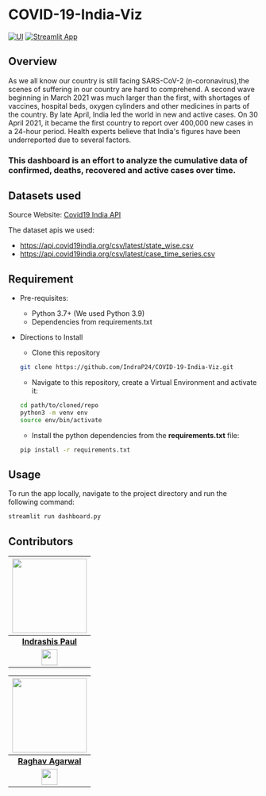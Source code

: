 # COVID-19-India-Viz 

[![UI ](https://img.shields.io/badge/Deployed-%20---->-blue?style=for-the-badge&logo=appveyor)](https://share.streamlit.io/indrap24/covid-19-india-viz/main/dashborad.py)
[![Streamlit App](https://static.streamlit.io/badges/streamlit_badge_black_red.svg)](https://share.streamlit.io/indrap24/covid-19-india-viz/main/dashborad.py)


## Overview
As we all know our country is still facing SARS-CoV-2 (n-coronavirus),the scenes of suffering in our country are hard to comprehend. A second wave beginning in March 2021 was much larger than the first, with shortages of vaccines, hospital beds, oxygen cylinders and other medicines in parts of the country. By late April, India led the world in new and active cases. On 30 April 2021, it became the first country to report over 400,000 new cases in a 24-hour period. Health experts believe that India's figures have been underreported due to several factors.

### This dashboard is an effort to analyze the cumulative data of confirmed, deaths, recovered and active cases over time.



## Datasets used

Source Website: [Covid19 India API](https://api.covid19india.org)

The dataset apis we used:
- https://api.covid19india.org/csv/latest/state_wise.csv
- https://api.covid19india.org/csv/latest/case_time_series.csv

## Requirement
  
* Pre-requisites:
	-  Python 3.7+ (We used Python 3.9)
	-  Dependencies from requirements.txt
* Directions to Install

   - Clone this repository<br>
   ```bash
   git clone https://github.com/IndraP24/COVID-19-India-Viz.git
   ```
   - Navigate to this repository, create a Virtual Environment and activate it: <br>
   ```bash
  cd path/to/cloned/repo
  python3 -m venv env
  source env/bin/activate
  ```
   - Install the python dependencies from the **requirements.txt** file:
    ```bash
    pip install -r requirements.txt
     ```

## Usage

To run the app locally, navigate to the project directory and run the following command:
```bash
streamlit run dashboard.py
```


## Contributors

|                                                                                         <a href="https://github.com/indrap24"><img src="https://avatars.githubusercontent.com/u/64627762?s=400&u=0223a819d07fd06064c40e024e5692e61df6c16d&v=4" width=150px height=150px /></a>                                                                                         |
| :------------------------------------------------------------------------------------------------------------------------------------------------------------------------------------------------------------------------------------------------------------------------------------------------------------------------------------------: |
|                                                                                                                                        **[Indrashis Paul](https://www.linkedin.com/in/indrashis-paul-ba84b6194/)**                                                                                                                                        |
| <a href="https://www.linkedin.com/in/indrashis-paul-ba84b6194/"><img src="https://mpng.subpng.com/20180324/vhe/kisspng-linkedin-computer-icons-logo-social-networking-ser-facebook-5ab6ebfe5f5397.2333748215219374063905.jpg" width="32px" height="32px"></a> |


|                                                                                         <a href="https://github.com/imraghavagr"><img src="https://avatars.githubusercontent.com/u/52325383?v=4" width=150px height=150px /></a>                                                                                         |
| :------------------------------------------------------------------------------------------------------------------------------------------------------------------------------------------------------------------------------------------------------------------------------------------------------------------------------------------: |
|                                                                                                                                        **[Raghav Agarwal](https://www.linkedin.com/in/raghav-a-30b020102/)**                                                                                                                                        |
| <a href="https://www.linkedin.com/in/raghav-a-30b020102/"><img src="https://mpng.subpng.com/20180324/vhe/kisspng-linkedin-computer-icons-logo-social-networking-ser-facebook-5ab6ebfe5f5397.2333748215219374063905.jpg" width="32px" height="32px"></a> |
